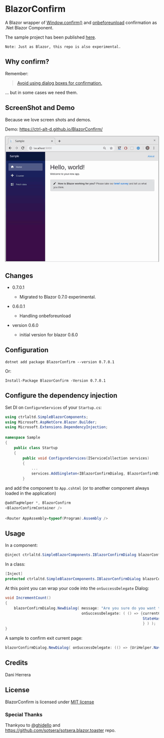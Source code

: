# BlazorConfirm

A Blazor wrapper of 
[Window.confirm()](https://developer.mozilla.org/en-US/docs/Web/API/Window/confirm) 
and 
[onbeforeunload](https://developer.mozilla.org/en-US/docs/Web/API/WindowEventHandlers/onbeforeunload) 
confirmation as .Net Blazor Component. 

The sample project has been published [here](https://ctrl-alt-d.github.io/BlazorConfirm/).

```
Note: Just as Blazor, this repo is also experimental.
```

## Why confirm?

Remember:

>[Avoid using dialog boxes for confirmation.](https://alistapart.com/article/neveruseawarning)

... but in some cases we need them. 

## ScreenShot and Demo

Because we love screen shots and demos.

Demo: https://ctrl-alt-d.github.io/BlazorConfirm/

![BlazorConfig ScreenShot](./ScreenShots/BlazorConfirm.gif)


## Changes

- 0.7.0.1 
  - Migrated to Blazor 0.7.0 experimental.

- 0.6.0.1 
  - Handling onbeforeunload

- version 0.6.0
  - initial version for blazor 0.6.0


## Configuration

```
dotnet add package BlazorConfirm --version 0.7.0.1
```
Or:
```
Install-Package BlazorConfirm -Version 0.7.0.1
```

## Configure the dependency injection

Set DI on `ConfigureServices` of your `Startup.cs`:

```c#
using ctrlaltd.SimpleBlazorComponents;
using Microsoft.AspNetCore.Blazor.Builder;
using Microsoft.Extensions.DependencyInjection;

namespace Sample
{
    public class Startup
    {
        public void ConfigureServices(IServiceCollection services)
        {
            ...
            services.AddSingleton<IBlazorConfirmDialog, BlazorConfirmDialog>(); //Add as singleton.
        }
```

and add the component to `App.cshtml` (or to another component always loaded in the application)

```c#
@addTagHelper *, BlazorConfirm
<BlazorConfirmContainer />

<Router AppAssembly=typeof(Program).Assembly />
```

## Usage

In a component:

```c#
@inject ctrlaltd.SimpleBlazorComponents.IBlazorConfirmDialog blazorConfirmDialog
```

In a class:

```c#
[Inject] 
protected ctrlaltd.SimpleBlazorComponents.IBlazorConfirmDialog blazorConfirmDialog { get; set; }
```

At this point you can wrap your code into the `onSuccessDelegate` Dialog:

```c#
void IncrementCount()
{
    blazorConfirmDialog.NewDialog( message: "Are you sure do you want to increment the counter?", 
                                   onSuccessDelegate: ( () => {currentCount++;
                                                               StateHasChanged();
                                                               } ) );
}
```

A sample to confirm exit current page:

```c#
blazorConfirmDialog.NewDialog( onSuccessDelegate: (() => {UriHelper.NavigateTo(  "/fetchdata" );}));
```

## Credits

Dani Herrera

## License

BlazorConfirm is licensed under [MIT license](http://www.opensource.org/licenses/mit-license.php)

### Special Thanks

Thankyou to [@ghidello](https://github.com/ghidello) and  https://github.com/sotsera/sotsera.blazor.toaster repo.
